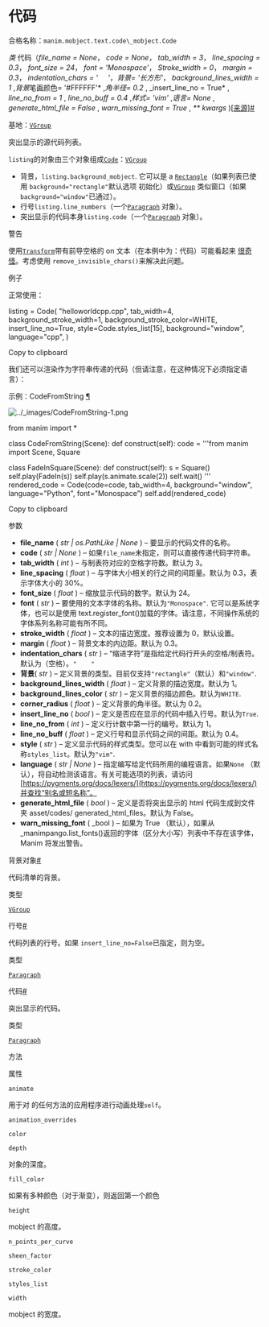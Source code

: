 # 代码

合格名称：`manim.mobject.text.code\_mobject.Code`

_类_ 代码（_file_name = None_， _code = None_， _tab_width = 3_， _line_spacing = 0.3_， _font_size = 24_， _font = 'Monospace'_， _Stroke_width = 0_， _margin = 0.3_， _indentation_chars = '     '_，_背景= '长方形'_， _background_lines_width = 1_ ,*背景*笔画颜色= '#FFFFFF'* ,*角半径= 0.2* , \_insert_line_no = True* , _line_no_from = 1_ , _line_no_buff = 0.4_ ,_样式= 'vim'_ ,_语言= None_ , _generate_html_file = False_ , _warn_missing_font = True_ , _\*\* kwargs_ )[\[来源\]](../_modules/manim/mobject/text/code_mobject.html#Code)[#](#manim.mobject.text.code_mobject.Code "此定义的固定链接")

基地：[`VGroup`](manim.mobject.types.vectorized_mobject.VGroup.html#manim.mobject.types.vectorized_mobject.VGroup "manim.mobject.types.vectorized_mobject.VGroup")

突出显示的源代码列表。

`listing`的对象由三个对象组成[`Code`](#manim.mobject.text.code_mobject.Code "manim.mobject.text.code_mobject.Code")：[`VGroup`](manim.mobject.types.vectorized_mobject.VGroup.html#manim.mobject.types.vectorized_mobject.VGroup "manim.mobject.types.vectorized_mobject.VGroup")

- 背景，`listing.background_mobject`. 它可以是 a [`Rectangle`](manim.mobject.geometry.polygram.Rectangle.html#manim.mobject.geometry.polygram.Rectangle "manim.mobject.geometry.polygram.矩形")（如果列表已使用 `background="rectangle"`默认选项 初始化）或[`VGroup`](manim.mobject.types.vectorized_mobject.VGroup.html#manim.mobject.types.vectorized_mobject.VGroup "manim.mobject.types.vectorized_mobject.VGroup") 类似窗口（如果`background="window"`已通过）。
- 行号`listing.line_numbers`（一个[`Paragraph`](manim.mobject.text.text_mobject.Paragraph.html#manim.mobject.text.text_mobject.Paragraph "manim.mobject.text.text_mobject.Paragraph") 对象）。
- 突出显示的代码本身`listing.code`（一个[`Paragraph`](manim.mobject.text.text_mobject.Paragraph.html#manim.mobject.text.text_mobject.Paragraph "manim.mobject.text.text_mobject.Paragraph") 对象）。

警告

使用[`Transform`](manim.animation.transform.Transform.html#manim.animation.transform.Transform "manim.animation.transform.Transform")带有前导空格的 on 文本（在本例中为：代码）可能看起来 [很奇怪](https://github.com/3b1b/manim/issues/1067)。考虑使用 `remove_invisible_chars()`来解决此问题。

例子

正常使用：

listing = Code(
"helloworldcpp.cpp",
tab_width=4,
background_stroke_width=1,
background_stroke_color=WHITE,
insert_line_no=True,
style=Code.styles_list\[15\],
background="window",
language="cpp",
)

Copy to clipboard

我们还可以渲染作为字符串传递的代码（但请注意，在这种情况下必须指定语言）：

示例：CodeFromString [¶](#codefromstring)

![../_images/CodeFromString-1.png](../_images/CodeFromString-1.png)

from manim import \*

class CodeFromString(Scene):
def construct(self):
code = '''from manim import Scene, Square

class FadeInSquare(Scene):
def construct(self):
s = Square()
self.play(FadeIn(s))
self.play(s.animate.scale(2))
self.wait()
'''
rendered_code = Code(code=code, tab_width=4, background="window",
language="Python", font="Monospace")
self.add(rendered_code)

Copy to clipboard

参数

- **file_name** ( _str_ _|_ _os.PathLike_ _|_ _None_ ) – 要显示的代码文件的名称。
- **code** ( _str_ _|_ _None_ ) – 如果`file_name`未指定，则可以直接传递代码字符串。
- **tab_width** ( _int_ ) – 与制表符对应的空格字符数。默认为 3。
- **line_spacing** ( _float_ ) – 与字体大小相关的行之间的间距量。默认为 0.3，表示字体大小的 30%。
- **font_size** ( _float_ ) – 缩放显示代码的数字。默认为 24​​。
- **font** ( _str_ ) – 要使用的文本字体的名称。默认为`"Monospace"`. 它可以是系统字体，也可以是使用 text.register_font()加载的字体。请注意，不同操作系统的字体系列名称可能有所不同。
- **stroke_width** ( _float_ ) – 文本的描边宽度。推荐设置为 0，默认设置。
- **margin** ( _float_ ) – 背景文本的内边距。默认为 0.3。
- **indentation_chars** ( _str_ ) – “缩进字符”是指给定代码行开头的空格/制表符。默认为（空格）。`"    "`
- **背景**( _str_ ) – 定义背景的类型。目前仅支持`"rectangle"`（默认）和`"window"`.
- **background_lines_width** ( _float_ ) – 定义背景的描边宽度。默认为 1。
- **background_lines_color** ( _str_ ) – 定义背景的描边颜色。默认为`WHITE`.
- **corner_radius** ( _float_ ) – 定义背景的角半径。默认为 0.2。
- **insert_line_no** ( _bool_ ) – 定义是否应在显示的代码中插入行号。默认为`True`.
- **line_no_from** ( _int_ ) – 定义行计数中第一行的编号。默认为 1。
- **line_no_buff** ( _float_ ) – 定义行号和显示代码之间的间距。默认为 0.4。
- **style** ( _str_ ) – 定义显示代码的样式类型。您可以在 with 中看到可能的样式名称`styles_list`。默认为`"vim"`.
- **language** ( _str_ _|_ _None_ ) – 指定编写给定代码所用的编程语言。如果`None` （默认），将自动检测该语言。有关可能选项的列表，请访问[https://pygments.org/docs/lexers/](https://pygments.org/docs/lexers/)并查找“别名或短名称”。
- **generate_html_file** ( _bool_ ) – 定义是否将突出显示的 html 代码生成到文件夹 asset/codes/ generated_html_files。默认为 False。
- **warn_missing_font** ( \_bool ) – 如果为 True （默认），如果从\_manimpango.list_fonts()返回的字体（区分大小写）列表中不存在该字体，Manim 将发出警告。

背景对象[#](#manim.mobject.text.code_mobject.Code.background_mobject "此定义的固定链接")

代码清单的背景。

类型

[`VGroup`](manim.mobject.types.vectorized_mobject.VGroup.html#manim.mobject.types.vectorized_mobject.VGroup "manim.mobject.types.vectorized_mobject.VGroup")

行号[#](#manim.mobject.text.code_mobject.Code.line_numbers "此定义的固定链接")

代码列表的行号。如果 `insert_line_no=False`已指定，则为空。

类型

[`Paragraph`](manim.mobject.text.text_mobject.Paragraph.html#manim.mobject.text.text_mobject.Paragraph "manim.mobject.text.text_mobject.Paragraph")

代码[#](#manim.mobject.text.code_mobject.Code.code "此定义的固定链接")

突出显示的代码。

类型

[`Paragraph`](manim.mobject.text.text_mobject.Paragraph.html#manim.mobject.text.text_mobject.Paragraph "manim.mobject.text.text_mobject.Paragraph")

方法

属性

`animate`

用于对 的任何方法的应用程序进行动画处理`self`。

`animation_overrides`

`color`

`depth`

对象的深度。

`fill_color`

如果有多种颜色（对于渐变），则返回第一个颜色

`height`

mobject 的高度。

`n_points_per_curve`

`sheen_factor`

`stroke_color`

`styles_list`

`width`

mobject 的宽度。
